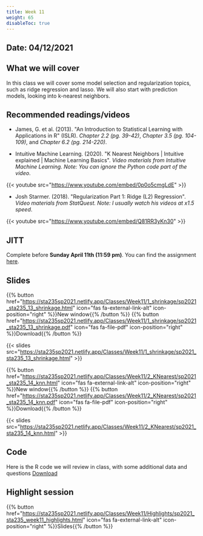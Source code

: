 ```yaml
---
title: Week 11
weight: 65
disableToc: true
---
```


## Date: 04/12/2021

## What we will cover

In this class we will cover some model selection and regularization topics, such as ridge regression and lasso. We will also start with prediction models, looking into k-nearest neighbors.

## Recommended readings/videos

- James, G. et al. (2013). "An Introduction to Statistical Learning with Applications in R" (ISLR). *Chapter 2.2 (pg. 39-42)*, *Chapter 3.5 (pg. 104-109)*, and *Chapter 6.2 (pg. 214-220)*. 

- Intuitive Machine Learning. (2020). "K Nearest Neighbors | Intuitive explained | Machine Learning Basics". *Video materials from Intuitive Machine Learning. Note: You can ignore the Python code part of the video*.

{{< youtube src="https://www.youtube.com/embed/0p0o5cmgLdE" >}}

- Josh Starmer. (2018). "Regularization Part 1: Ridge (L2) Regression". *Video materials from StatQuest. Note: I usually watch his videos at x1.5 speed*.

{{< youtube src="https://www.youtube.com/embed/Q81RR3yKn30" >}}



## JITT 

Complete before **Sunday April 11th (11:59 pm)**. You can find the assignment <a onclick="ga('send', 'event', 'External-Link','click','JITT8','0','Link');" href="https://forms.gle/bBj6oQJTJxh2wCwH7" target="_blank">here</a>.

## Slides

{{% button href="https://sta235sp2021.netlify.app/Classes/Week11/1_shrinkage/sp2021_sta235_13_shrinkage.html" icon="fas fa-external-link-alt" icon-position="right" %}}New window{{% /button %}} {{% button href="https://sta235sp2021.netlify.app/Classes/Week11/1_shrinkage/sp2021_sta235_13_shrinkage.pdf" icon="fas fa-file-pdf" icon-position="right" %}}Download{{% /button %}} 

{{< slides src="https://sta235sp2021.netlify.app/Classes/Week11/1_shrinkage/sp2021_sta235_13_shrinkage.html" >}}

{{% button href="https://sta235sp2021.netlify.app/Classes/Week11/2_KNearest/sp2021_sta235_14_knn.html" icon="fas fa-external-link-alt" icon-position="right" %}}New window{{% /button %}} {{% button href="https://sta235sp2021.netlify.app/Classes/Week11/2_KNearest/sp2021_sta235_14_knn.pdf" icon="fas fa-file-pdf" icon-position="right" %}}Download{{% /button %}} 

{{< slides src="https://sta235sp2021.netlify.app/Classes/Week11/2_KNearest/sp2021_sta235_14_knn.html" >}}

## Code

Here is the R code we will review in class, with some additional data and questions <a onclick="ga('send', 'event', 'External-Link','click','code11','0','Link');" href="https://raw.githubusercontent.com/maibennett/sta235sp2021/main/exampleSite/content/Classes/Week11/code/sp2021_sta235_13_shrinkage_knn.R" target="_blank" class="btn btn-default">Download<i class="fas fa-code"></i></a>

## Highlight session

{{% button href="https://sta235sp2021.netlify.app/Classes/Week11/Highlights/sp2021_sta235_week11_highlights.html" icon="fas fa-external-link-alt" icon-position="right" %}}Slides{{% /button %}}